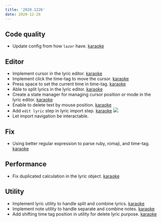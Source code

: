 ```yaml
---
title: '2020.1226'
date: 2020-12-26
---
```


## Code quality
- Update config from how `lazer` have. [karaoke](#314@andy840119)

## Editor
- Implement cursor in the lyric editor. [karaoke](#299@andy840119)
- Implement click the time-tag to move the cursor. [karaoke](#302@andy840119)
- Press space to set the current time in time-tag. [karaoke](#304@andy840119)
- Able to split lyrics in the lyric editor. [karaoke](#312@andy840119)
- Create a state manager for managing cursor position or mode in the lyric editor. [karaoke](#316@andy840119)
- Enable to delete text by mouse position. [karaoke](#326@andy840119)
- Add `edit lyric` step in lyric import step. [karaoke](#327@andy840119)
![](res/navigation-after.png)
- Let import navigation be interactable.

## Fix
- Using better regular expression to parse ruby, romaji, and time-tag. [karaoke](#305@andy840119)

## Performance
- Fix duplicated calculation in the lyric object. [karaoke](#310@andy840119)

## Utility
- Implement lyric utility to handle split and combine lyrics. [karaoke](#308@andy840119)
- Implement note utility to handle separate and combine notes. [karaoke](#313@andy840119)
- Add shifting time tag position in utility for delete lyric purpose. [karaoke](#330@andy840119)